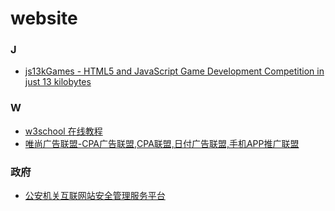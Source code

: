 # website

### J
* [js13kGames - HTML5 and JavaScript Game Development Competition in just 13 kilobytes](https://js13kgames.com/)

### W
* [w3school 在线教程](https://www.w3school.com.cn/index.html)
* [唯尚广告联盟-CPA广告联盟,CPA联盟,日付广告联盟,手机APP推广联盟](https://www.visvn.cn/index.php?e=index)
 
### 政府
* [公安机关互联网站安全管理服务平台](http://www.beian.gov.cn/portal/index.do)

